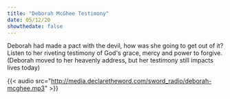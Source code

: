 ```yaml
---
title: "Deborah McGhee Testimony"
date: 05/12/20
showthedate: false
---
```


Deborah had made a pact with the devil, how was she going to get out of it? Listen to her riveting testimony of God's grace, mercy and power to forgive. (Deborah moved to her heavenly address, but her testimony still impacts lives today)
<!--more-->
{{< audio src="http://media.declaretheword.com/sword_radio/deborah-mcghee.mp3" >}}